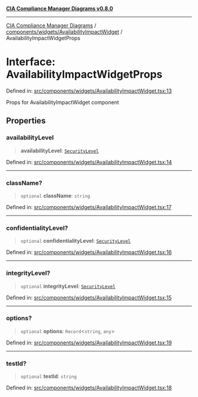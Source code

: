 [**CIA Compliance Manager Diagrams v0.8.0**](../../../../README.md)

***

[CIA Compliance Manager Diagrams](../../../../modules.md) / [components/widgets/AvailabilityImpactWidget](../README.md) / AvailabilityImpactWidgetProps

# Interface: AvailabilityImpactWidgetProps

Defined in: [src/components/widgets/AvailabilityImpactWidget.tsx:13](https://github.com/Hack23/cia-compliance-manager/blob/ab84d120f6a49e6faf7bc7924811e0da9b635211/src/components/widgets/AvailabilityImpactWidget.tsx#L13)

Props for AvailabilityImpactWidget component

## Properties

### availabilityLevel

> **availabilityLevel**: [`SecurityLevel`](../../../../types/cia/type-aliases/SecurityLevel.md)

Defined in: [src/components/widgets/AvailabilityImpactWidget.tsx:14](https://github.com/Hack23/cia-compliance-manager/blob/ab84d120f6a49e6faf7bc7924811e0da9b635211/src/components/widgets/AvailabilityImpactWidget.tsx#L14)

***

### className?

> `optional` **className**: `string`

Defined in: [src/components/widgets/AvailabilityImpactWidget.tsx:17](https://github.com/Hack23/cia-compliance-manager/blob/ab84d120f6a49e6faf7bc7924811e0da9b635211/src/components/widgets/AvailabilityImpactWidget.tsx#L17)

***

### confidentialityLevel?

> `optional` **confidentialityLevel**: [`SecurityLevel`](../../../../types/cia/type-aliases/SecurityLevel.md)

Defined in: [src/components/widgets/AvailabilityImpactWidget.tsx:16](https://github.com/Hack23/cia-compliance-manager/blob/ab84d120f6a49e6faf7bc7924811e0da9b635211/src/components/widgets/AvailabilityImpactWidget.tsx#L16)

***

### integrityLevel?

> `optional` **integrityLevel**: [`SecurityLevel`](../../../../types/cia/type-aliases/SecurityLevel.md)

Defined in: [src/components/widgets/AvailabilityImpactWidget.tsx:15](https://github.com/Hack23/cia-compliance-manager/blob/ab84d120f6a49e6faf7bc7924811e0da9b635211/src/components/widgets/AvailabilityImpactWidget.tsx#L15)

***

### options?

> `optional` **options**: `Record`\<`string`, `any`\>

Defined in: [src/components/widgets/AvailabilityImpactWidget.tsx:19](https://github.com/Hack23/cia-compliance-manager/blob/ab84d120f6a49e6faf7bc7924811e0da9b635211/src/components/widgets/AvailabilityImpactWidget.tsx#L19)

***

### testId?

> `optional` **testId**: `string`

Defined in: [src/components/widgets/AvailabilityImpactWidget.tsx:18](https://github.com/Hack23/cia-compliance-manager/blob/ab84d120f6a49e6faf7bc7924811e0da9b635211/src/components/widgets/AvailabilityImpactWidget.tsx#L18)
